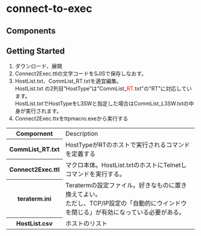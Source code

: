 # connect-to-exec

<h2>Components</h2>
<table>
  <tr>
    <th>Compornent</th>
    <td>Description</td>
  </tr>
  <tr>
    <th>CommList_RT.txt</th>
    <td>HostTypeがRTのホストで実行されるコマンドを定義する</td>
  </tr>
  <tr>
    <th>Connect2Exec.ttl</th>
    <td>マクロ本体。HostList.txtのホストにTelnetしコマンドを実行する。</td>
  </tr>
  <tr>
    <th>teraterm.ini</th>
    <td>Teratermの設定ファイル。好きなものに置き換えてよい。<br>
         ただし、TCP/IP設定の「自動的にウインドウを閉じる」が有効になっている必要がある。</td>
  </tr>
  <tr>
    <th>HostList.csv</th>
    <td>ホストのリスト</td>
  </tr>

<h2>Getting Started</h2>
<ol>
  <li>ダウンロード、展開</li>
  <li>Connect2Exec.ttlの文字コードをSJISで保存しなおす。</li>
  <li>HostList.txt、CommList_RT.txtを適宜編集。<br>
      HostList.txt の2列目”HostType”は"CommList_<span style="color:red;">RT</span>.txt"の"RT"に対応しています。<br>
      HostList.txtでHostTypeをL3SWと指定した場合はCommList_L3SW.txtの中身が実行されます。</li>
  <li>Connect2Exec.ttxをttpmacro.exeから実行する</li>
</ol>

 
